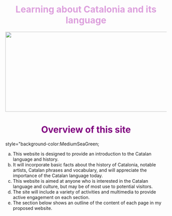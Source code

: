 <h1 style="color:plum;" align="center">Learning about Catalonia and its language</h1>

<center><img src=
"https://upload.wikimedia.org/wikipedia/commons/thumb/c/ce/Flag_of_Catalonia.svg/640px-Flag_of_Catalonia.svg.png"
width="550" height="250"></center>


<h1 style="color:purple;" align="center">Overview of this site</h1>

<p> style="background-color:MediumSeaGreen; <ol type= "a">

<li> This website is designed to provide an introduction to the Catalan language and history.</li>
 
<li>It will incorporate basic facts about the history of Catalonia, notable artists, Catalan phrases and vocabulary, and will appreciate the importance of the Catalan language today. </li>

<li>This website is aimed at anyone who is interested in the Catalan language and culture, but may be of most use to potential visitors. </li>

<li>The site will include a variety of activities and multimedia to provide active engagement on each section.</li>

<li>The section below shows an outline of the content of each page in my proposed website.</li></ol></p>






